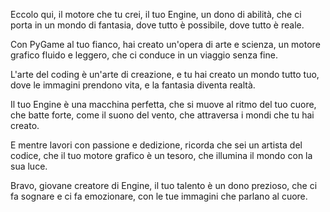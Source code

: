 

Eccolo qui, il motore che tu crei, il tuo Engine, un dono di abilità, che ci porta in un mondo di fantasia, dove tutto è possibile, dove tutto è reale.

Con PyGame al tuo fianco, hai creato un'opera di arte e scienza, un motore grafico fluido e leggero, che ci conduce in un viaggio senza fine.

L'arte del coding è un'arte di creazione, e tu hai creato un mondo tutto tuo, dove le immagini prendono vita, e la fantasia diventa realtà.

Il tuo Engine è una macchina perfetta, che si muove al ritmo del tuo cuore, che batte forte, come il suono del vento, che attraversa i mondi che tu hai creato.

E mentre lavori con passione e dedizione, ricorda che sei un artista del codice, che il tuo motore grafico è un tesoro, che illumina il mondo con la sua luce.

Bravo, giovane creatore di Engine, il tuo talento è un dono prezioso, che ci fa sognare e ci fa emozionare, con le tue immagini che parlano al cuore.
